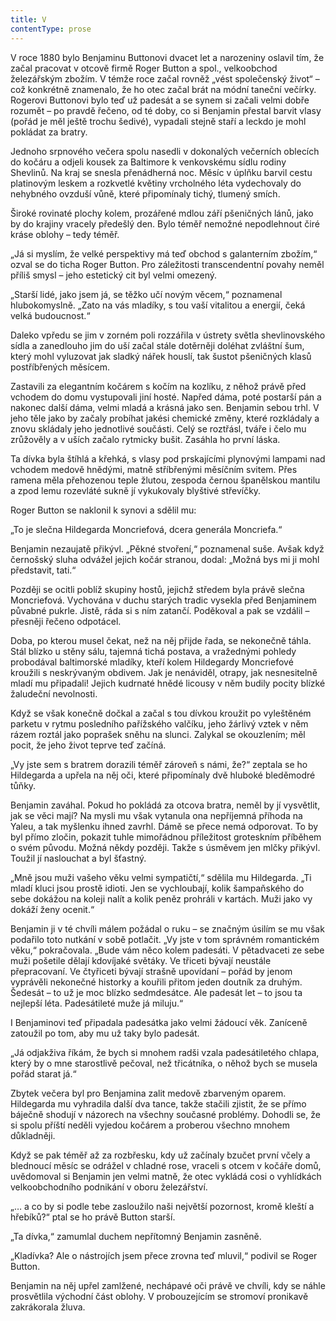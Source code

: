 ```yaml
---
title: V
contentType: prose
---
```


<section>

V roce 1880 bylo Benjaminu Buttonovi dvacet let a narozeniny oslavil tím, že začal pracovat v otcově firmě Roger Button a spol., velkoobchod železářským zbožím. V témže roce začal rovněž „vést společenský život“ – což konkrétně znamenalo, že ho otec začal brát na módní taneční večírky. Rogerovi Buttonovi bylo teď už padesát a se synem si začali velmi dobře rozumět – po pravdě řečeno, od té doby, co si Benjamin přestal barvit vlasy (pořád je měl ještě trochu šedivé), vypadali stejně staří a leckdo je mohl pokládat za bratry.

</section>

<section>

Jednoho srpnového večera spolu nasedli v dokonalých večerních oblecích do kočáru a odjeli kousek za Baltimore k venkovskému sídlu rodiny Shevlinů. Na kraj se snesla přenádherná noc. Měsíc v úplňku barvil cestu platinovým leskem a rozkvetlé květiny vrcholného léta vydechovaly do nehybného ovzduší vůně, které připomínaly tichý, tlumený smích.

Široké rovinaté plochy kolem, prozářené mdlou září pšeničných lánů, jako by do krajiny vracely předešlý den. Bylo téměř nemožné nepodlehnout čiré kráse oblohy – tedy téměř.

„Já si myslím, že velké perspektivy má teď obchod s galanterním zbožím,“ ozval se do ticha Roger Button. Pro záležitosti transcendentní povahy neměl příliš smysl – jeho estetický cit byl velmi omezený.

„Starší lidé, jako jsem já, se těžko učí novým věcem,“ poznamenal hlubokomyslně. „Zato na vás mladíky, s tou vaší vitalitou a energií, čeká velká budoucnost.“

Daleko vpředu se jim v zorném poli rozzářila v ústrety světla shevlinovského sídla a zanedlouho jim do uší začal stále dotěrněji doléhat zvláštní šum, který mohl vyluzovat jak sladký nářek houslí, tak šustot pšeničných klasů postříbřených měsícem.

Zastavili za elegantním kočárem s kočím na kozlíku, z něhož právě před vchodem do domu vystupovali jiní hosté. Napřed dáma, poté postarší pán a nakonec další dáma, velmi mladá a krásná jako sen. Benjamin sebou trhl. V jeho těle jako by začaly probíhat jakési chemické změny, které rozkládaly a znovu skládaly jeho jednotlivé součásti. Celý se roztřásl, tváře i čelo mu zrůžověly a v uších začalo rytmicky bušit. Zasáhla ho první láska.

Ta dívka byla štíhlá a křehká, s vlasy pod prskajícími plynovými lampami nad vchodem medově hnědými, matně stříbřenými měsíčním svitem. Přes ramena měla přehozenou teple žlutou, zespoda černou španělskou mantilu a zpod lemu rozevláté sukně jí vykukovaly blyštivé střevíčky.

Roger Button se naklonil k synovi a sdělil mu:

„To je slečna Hildegarda Moncriefová, dcera generála Moncriefa.“

Benjamin nezaujatě přikývl. „Pěkné stvoření,“ poznamenal suše. Avšak když černošský sluha odvážel jejich kočár stranou, dodal: „Možná bys mi ji mohl představit, tati.“

Později se ocitli poblíž skupiny hostů, jejichž středem byla právě slečna Moncriefová. Vychována v duchu starých tradic vysekla před Benjaminem půvabné pukrle. Jistě, ráda si s ním zatančí. Poděkoval a pak se vzdálil – přesněji řečeno odpotácel.

Doba, po kterou musel čekat, než na něj přijde řada, se nekonečně táhla. Stál blízko u stěny sálu, tajemná tichá postava, a vražednými pohledy probodával baltimorské mladíky, kteří kolem Hildegardy Moncriefové kroužili s neskrývaným obdivem. Jak je nenáviděl, otrapy, jak nesnesitelně mladí mu připadali! Jejich kudrnaté hnědé licousy v něm budily pocity blízké žaludeční nevolnosti.

Když se však konečně dočkal a začal s tou dívkou kroužit po vyleštěném parketu v rytmu posledního pařížského valčíku, jeho žárlivý vztek v něm rázem roztál jako poprašek sněhu na slunci. Zalykal se okouzlením; měl pocit, že jeho život teprve teď začíná.

„Vy jste sem s bratrem dorazili téměř zároveň s námi, že?“ zeptala se ho Hildegarda a upřela na něj oči, které připomínaly dvě hluboké bleděmodré tůňky.

Benjamin zaváhal. Pokud ho pokládá za otcova bratra, neměl by jí vysvětlit, jak se věci mají? Na mysli mu však vytanula ona nepříjemná příhoda na Yaleu, a tak myšlenku ihned zavrhl. Dámě se přece nemá odporovat. To by byl přímo zločin, pokazit tuhle mimořádnou příležitost groteskním příběhem o svém původu. Možná někdy později. Takže s úsměvem jen mlčky přikývl. Toužil jí naslouchat a byl šťastný.

„Mně jsou muži vašeho věku velmi sympatičtí,“ sdělila mu Hildegarda. „Ti mladí kluci jsou prostě idioti. Jen se vychloubají, kolik šampaňského do sebe dokážou na koleji nalít a kolik peněz prohráli v kartách. Muži jako vy dokáží ženy ocenit.“

Benjamin ji v té chvíli málem požádal o ruku – se značným úsilím se mu však podařilo toto nutkání v sobě potlačit. „Vy jste v tom správném romantickém věku,“ pokračovala. „Bude vám něco kolem padesáti. V pětadvaceti ze sebe muži pošetile dělají kdovíjaké světáky. Ve třiceti bývají neustále přepracovaní. Ve čtyřiceti bývají strašně upovídaní – pořád by jenom vyprávěli nekonečné historky a kouřili přitom jeden doutník za druhým. Šedesát – to už je moc blízko sedmdesátce. Ale padesát let – to jsou ta nejlepší léta. Padesátileté muže já miluju.“

I Benjaminovi teď připadala padesátka jako velmi žádoucí věk. Zaníceně zatoužil po tom, aby mu už taky bylo padesát.

„Já odjakživa říkám, že bych si mnohem radši vzala padesátiletého chlapa, který by o mne starostlivě pečoval, než třicátníka, o něhož bych se musela pořád starat já.“

Zbytek večera byl pro Benjamina zalit medově zbarveným oparem. Hildegarda mu vyhradila další dva tance, takže stačili zjistit, že se přímo báječně shodují v názorech na všechny současné problémy. Dohodli se, že si spolu příští neděli vyjedou kočárem a proberou všechno mnohem důkladněji.

Když se pak téměř až za rozbřesku, kdy už začínaly bzučet první včely a blednoucí měsíc se odrážel v chladné rose, vraceli s otcem v kočáře domů, uvědomoval si Benjamin jen velmi matně, že otec vykládá cosi o vyhlídkách velkoobchodního podnikání v oboru železářství.

„… a co by si podle tebe zasloužilo naši největší pozornost, kromě kleští a hřebíků?“ ptal se ho právě Button starší.

„Ta dívka,“ zamumlal duchem nepřítomný Benjamin zasněně.

„Kladívka? Ale o nástrojích jsem přece zrovna teď mluvil,“ podivil se Roger Button.

Benjamin na něj upřel zamlžené, nechápavé oči právě ve chvíli, kdy se náhle prosvětlila východní část oblohy. V probouzejícím se stromoví pronikavě zakrákorala žluva.

</section>
